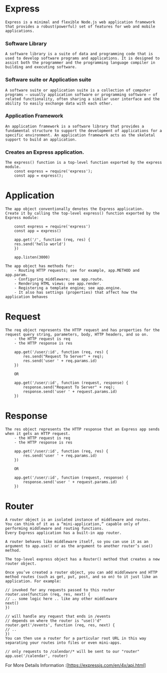 # Express

    Express is a minimal and flexible Node.js web application framework that provides a robust(powerful) set of features for web and mobile applications.

### Software Library

    A software library is a suite of data and programming code that is used to develop software programs and applications. It is designed to assist both the programmer and the programming language compiler in building and executing software.

### Software suite or Application suite

    A software suite or application suite is a collection of computer programs — usually application software or programming software — of related functionality, often sharing a similar user interface and the ability to easily exchange data with each other.

### Application Framework

    An application framework is a software library that provides a fundamental structure to support the development of applications for a specific environment. An application framework acts as the skeletal support to build an application.

### Creates an Express application.

    The express() function is a top-level function exported by the express module.
        const express = require('express');
        const app = express();

# Application

    The app object conventionally denotes the Express application.
    Create it by calling the top-level express() function exported by the Express module:

        const express = require('express')
        const app = express()

        app.get('/', function (req, res) {
        res.send('hello world')
        })

        app.listen(3000)

    The app object has methods for:
        - Routing HTTP requests; see for example, app.METHOD and app.param.
        - Configuring middleware; see app.route.
        - Rendering HTML views; see app.render.
        - Registering a template engine; see app.engine.
        - It also has settings (properties) that affect how the application behaves

# Request

    The req object represents the HTTP request and has properties for the request query string, parameters, body, HTTP headers, and so on.
        - the HTTP request is req
        - the HTTP response is res

        app.get('/user/:id', function (req, res) {
            res.send("Request To Server" + req);
            res.send('user ' + req.params.id)
        })

        OR

        app.get('/user/:id', function (request, response) {
            response.send("Request To Server" + req);
            response.send('user ' + request.params.id)
        })

# Response

    The res object represents the HTTP response that an Express app sends when it gets an HTTP request.
        - the HTTP request is req
        - the HTTP response is res

        app.get('/user/:id', function (req, res) {
            res.send('user ' + req.params.id)
        })

        OR

        app.get('/user/:id', function (request, response) {
            response.send('user ' + request.params.id)
        })

# Router

    A router object is an isolated instance of middleware and routes.
    You can think of it as a “mini-application,” capable only of performing middleware and routing functions.
    Every Express application has a built-in app router.

    A router behaves like middleware itself, so you can use it as an argument to app.use() or as the argument to another router’s use() method.

    The top-level express object has a Router() method that creates a new router object.

    Once you’ve created a router object, you can add middleware and HTTP method routes (such as get, put, post, and so on) to it just like an application. For example:

    // invoked for any requests passed to this router
    router.use(function (req, res, next) {
    // .. some logic here .. like any other middleware
    next()
    })

    // will handle any request that ends in /events
    // depends on where the router is "use()'d"
    router.get('/events', function (req, res, next) {
    // ..
    })
    You can then use a router for a particular root URL in this way separating your routes into files or even mini-apps.

    // only requests to /calendar/* will be sent to our "router"
    app.use('/calendar', router)

For More Details Information :[https://expressjs.com/en/4x/api.html]
